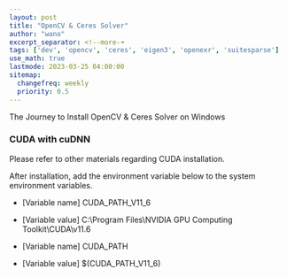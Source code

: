 ```yaml
---
layout: post
title: "OpenCV & Ceres Solver"
author: "wano"
excerpt_separator: <!--more-➜
tags: ['dev', 'opencv', 'ceres', 'eigen3', 'openexr', 'suitesparse']
use_math: true
lastmode: 2023-03-25 04:00:00
sitemap:
  changefreq: weekly
  priority: 0.5
---
```


The Journey to Install OpenCV & Ceres Solver on Windows<!--more-->

### CUDA with cuDNN

Please refer to other materials regarding CUDA installation.

After installation, add the environment variable below to the system environment variables.

* [Variable name] CUDA_PATH_V11_6  
* [Variable value] C:\Program Files\NVIDIA GPU Computing Toolkit\CUDA\v11.6

* [Variable name] CUDA_PATH  
* [Variable value] $(CUDA_PATH_V11_6)